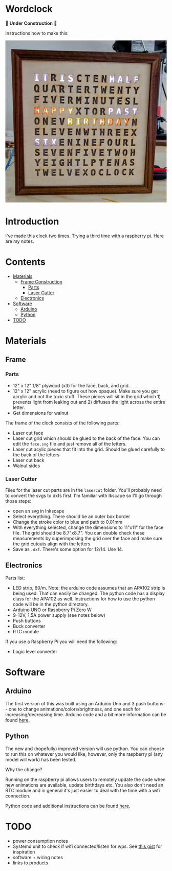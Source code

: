 # Wordclock
:construction: **Under Construction** :construction:

Instructions how to make this:

![alt tag](clock.jpg)

# Introduction
I've made this clock two times. Trying a third time with a raspberry pi. Here are my notes.

# Contents
* [Materials](#materials)
    * [Frame Construction](##frame-construction)
        * [Parts](###parts)
        * [Laser Cutter](###laser-cutter)
    * [Electronics](##electronics)
* [Software](#software)
    * [Arduino](#arduino)
    * [Python](#python)
* [TODO](#todo)


# Materials
## Frame
### Parts
* 12" x 12" 1/8" plywood (x3) for the face, back, and grid.
* 12" x 12" acrylic (need to figure out how opaque). Make sure you get acrylic and not the toxic stuff. These pieces will sit in the grid which 1) prevents light from leaking out and 2) diffuses the light across the entire letter.
* Get dimensions for walnut

The frame of the clock consists of the following parts:
* Laser cut face
* Laser cut grid which should be glued to the back of the face. You can edit the `face.svg` file and just remove all of the letters.
* Laser cut acylic pieces that fit into the grid. Should be glued carefully to the back of the letters
* Laser cut back
* Walnut sides

### Laser Cutter
Files for the laser cut parts are in the `lasercut` folder. You'll probably need to convert the svgs to dxfs first. I'm familiar with Ikscape so I'll go through those steps:
- open an svg in Inkscape
- Select everything. There should be an outer box border
- Change the stroke color to blue and path to 0.01mm
- With everything selected, change the dimensions to 11"x11" for the face file. The grid should be 8.7"x8.7". You can double check these measurements by superimposing the grid over the face and make sure the grid cutouts align with the letters
- Save as `.dxf`. There's some option for 12/14. Use 14.

## Electronics
Parts list:
* LED strip, 60/m. Note: the arduino code assumes that an APA102 strip is being used. That can easily be changed. The python code has a display class for the APA102 as well. Instructions for how to use the python code will be in the python directory.
* Arduino UNO or Raspberry Pi Zero W
* 9-12V, 1.5A power supply (see notes below)
* Push buttons
* Buck converter
* RTC module

If you use a Raspberry Pi you will need the following:
* Logic level converter

# Software
## Arduino
The first version of this was built using an Arduino Uno and 3 push buttons-- one to change animations/colors/brightness, and one each for increasing/decreasing time. Arduino code and a bit more information can be found [here](./code/arduino/).

## Python
The new and (hopefully) improved version will use python. You can choose to run this on whatever you would like, however, only the raspberry pi (any model will work) has been tested.

Why the change?

Running on the raspberry pi allows users to remotely update the code when new animations are available, update birthdays etc. You also don't need an RTC module and in general it's just easier to deal with the time with a wifi connection.

Python code and additional instructions can be found [here](./code/python/).

# TODO
* power consumption notes
* Systemd unit to check if wifi connected/listen for wps. See [this gist](https://gist.github.com/stickperson/354e79bf5e2af848f8ae7f6a88e5080f) for inspiration
* software + wiring notes
* links to products
